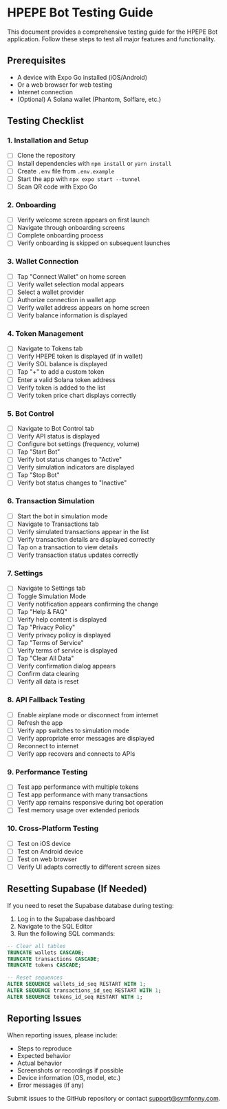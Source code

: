 # HPEPE Bot Testing Guide

This document provides a comprehensive testing guide for the HPEPE Bot application. Follow these steps to test all major features and functionality.

## Prerequisites

- A device with Expo Go installed (iOS/Android)
- Or a web browser for web testing
- Internet connection
- (Optional) A Solana wallet (Phantom, Solflare, etc.)

## Testing Checklist

### 1. Installation and Setup

- [ ] Clone the repository
- [ ] Install dependencies with `npm install` or `yarn install`
- [ ] Create `.env` file from `.env.example`
- [ ] Start the app with `npx expo start --tunnel`
- [ ] Scan QR code with Expo Go

### 2. Onboarding

- [ ] Verify welcome screen appears on first launch
- [ ] Navigate through onboarding screens
- [ ] Complete onboarding process
- [ ] Verify onboarding is skipped on subsequent launches

### 3. Wallet Connection

- [ ] Tap "Connect Wallet" on home screen
- [ ] Verify wallet selection modal appears
- [ ] Select a wallet provider
- [ ] Authorize connection in wallet app
- [ ] Verify wallet address appears on home screen
- [ ] Verify balance information is displayed

### 4. Token Management

- [ ] Navigate to Tokens tab
- [ ] Verify HPEPE token is displayed (if in wallet)
- [ ] Verify SOL balance is displayed
- [ ] Tap "+" to add a custom token
- [ ] Enter a valid Solana token address
- [ ] Verify token is added to the list
- [ ] Verify token price chart displays correctly

### 5. Bot Control

- [ ] Navigate to Bot Control tab
- [ ] Verify API status is displayed
- [ ] Configure bot settings (frequency, volume)
- [ ] Tap "Start Bot"
- [ ] Verify bot status changes to "Active"
- [ ] Verify simulation indicators are displayed
- [ ] Tap "Stop Bot"
- [ ] Verify bot status changes to "Inactive"

### 6. Transaction Simulation

- [ ] Start the bot in simulation mode
- [ ] Navigate to Transactions tab
- [ ] Verify simulated transactions appear in the list
- [ ] Verify transaction details are displayed correctly
- [ ] Tap on a transaction to view details
- [ ] Verify transaction status updates correctly

### 7. Settings

- [ ] Navigate to Settings tab
- [ ] Toggle Simulation Mode
- [ ] Verify notification appears confirming the change
- [ ] Tap "Help & FAQ"
- [ ] Verify help content is displayed
- [ ] Tap "Privacy Policy"
- [ ] Verify privacy policy is displayed
- [ ] Tap "Terms of Service"
- [ ] Verify terms of service is displayed
- [ ] Tap "Clear All Data"
- [ ] Verify confirmation dialog appears
- [ ] Confirm data clearing
- [ ] Verify all data is reset

### 8. API Fallback Testing

- [ ] Enable airplane mode or disconnect from internet
- [ ] Refresh the app
- [ ] Verify app switches to simulation mode
- [ ] Verify appropriate error messages are displayed
- [ ] Reconnect to internet
- [ ] Verify app recovers and connects to APIs

### 9. Performance Testing

- [ ] Test app performance with multiple tokens
- [ ] Test app performance with many transactions
- [ ] Verify app remains responsive during bot operation
- [ ] Test memory usage over extended periods

### 10. Cross-Platform Testing

- [ ] Test on iOS device
- [ ] Test on Android device
- [ ] Test on web browser
- [ ] Verify UI adapts correctly to different screen sizes

## Resetting Supabase (If Needed)

If you need to reset the Supabase database during testing:

1. Log in to the Supabase dashboard
2. Navigate to the SQL Editor
3. Run the following SQL commands:

```sql
-- Clear all tables
TRUNCATE wallets CASCADE;
TRUNCATE transactions CASCADE;
TRUNCATE tokens CASCADE;

-- Reset sequences
ALTER SEQUENCE wallets_id_seq RESTART WITH 1;
ALTER SEQUENCE transactions_id_seq RESTART WITH 1;
ALTER SEQUENCE tokens_id_seq RESTART WITH 1;
```

## Reporting Issues

When reporting issues, please include:

- Steps to reproduce
- Expected behavior
- Actual behavior
- Screenshots or recordings if possible
- Device information (OS, model, etc.)
- Error messages (if any)

Submit issues to the GitHub repository or contact support@symfonny.com.

